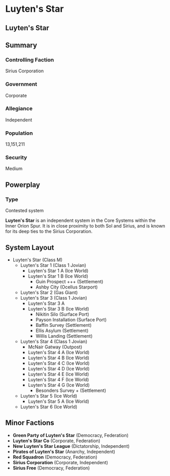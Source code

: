 # Luyten's Star
## Luyten's Star

		

## Summary

### Controlling Faction

Sirius Corporation

### Government

Corporate

### Allegiance

Independent

### Population

13,151,211

### Security

Medium

## Powerplay

### Type

Contested system

**Luyten's Star** is an independent system in the Core Systems within the Inner Orion Spur. It is in close proximity to both Sol and Sirius, and is known for its deep ties to the Sirius Corporation.

## System Layout

- Luyten's Star (Class M)
    - Luyten's Star 1 (Class 1 Jovian)
        - Luyten's Star 1 A (Ice World)
        - Luyten's Star 1 B (Ice World)
            - Guin Prospect +++ (Settlement)
            - Ashby City (Ocellus Starport)
    - Luyten's Star 2 (Gas Giant)
    - Luyten's Star 3 (Class 1 Jovian)
        - Luyten's Star 3 A
        - Luyten's Star 3 B (Ice World)
            - Nikitin Silo (Surface Port)
            - Payson Installation (Surface Port)
            - Baffin Survey (Settlement)
            - Ellis Asylum (Settlement)
            - Willis Landing (Settlement)
    - Luyten's Star 4 (Class 1 Jovian)
        - McNair Gatway (Outpost)
        - Luyten's Star 4 A (Ice World)
        - Luyten's Star 4 B (Ice World)
        - Luyten's Star 4 C (Ice World)
        - Luyten's Star 4 D (Ice World)
        - Luyten's Star 4 E (Ice World)
        - Luyten's Star 4 F (Ice World)
        - Luyten's Star 4 G (Ice World)
            - Besonders Survey + (Settlement)
    - Luyten's Star 5 (Ice World)
        - Luyten's Star 5 A (Ice World)
    - Luyten's Star 6 (Ice World)

## Minor Factions

- **Green Party of Luyten's Star** (Democracy, Federation)
- **Luyten's Star Co** (Corporate, Federation)
- **New Luyten's Star League** (Dictatorship, Independent)
- **Pirates of Luyten's Star** (Anarchy, Independent)
- **Red Squadron** (Democracy, Federation)
- **Sirius Corporation** (Corporate, Independent)
- **Sirius Free** (Democracy, Federation)